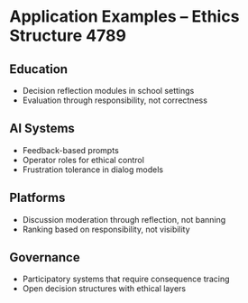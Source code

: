 # Application Examples – Ethics Structure 4789

## Education
- Decision reflection modules in school settings  
- Evaluation through responsibility, not correctness

## AI Systems
- Feedback-based prompts  
- Operator roles for ethical control  
- Frustration tolerance in dialog models

## Platforms
- Discussion moderation through reflection, not banning  
- Ranking based on responsibility, not visibility

## Governance
- Participatory systems that require consequence tracing  
- Open decision structures with ethical layers